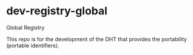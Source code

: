 # dev-registry-global
Global Registry

This repo is for the development of the DHT that provides the portability (portable identifiers). 
